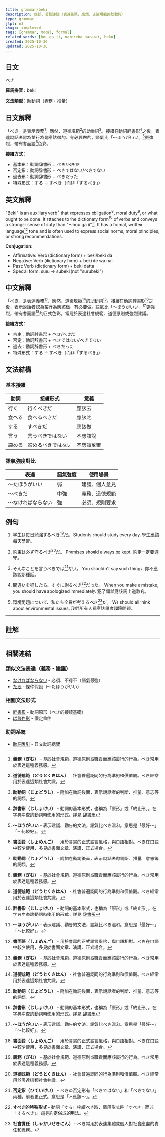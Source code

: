 ```yaml
---
title: grammar/beki
description: 應該、義務建議（表達義務、應然、道德規範的助動詞）
type: grammar
jlpt: n3
stage: completed
tags: [grammar, modal, formal]
related_words: [hou_ga_ii, nakereba_naranai, beku]
created: 2025-10-30
updated: 2025-10-30
---
```


## 日文
べき

**羅馬拼音**：beki

**文法類型**：助動詞（義務・推量）

## 日文解釋

「べき」是表示義務[^obligation]、應然、道德規範[^moral-norm]的助動詞[^auxiliary-verb]。接續在動詞辞書形[^dictionary-form]之後，表達說話者認為某行為是應該做的、有必要做的。語氣比「〜ほうがいい」[^hou-ga-ii]更強烈，帶有書面語[^written-language]色彩。

**接續方式**：
- 基本形：動詞辞書形 + べき/べきだ
- 否定形：動詞辞書形 + べきではない/べきでない
- 過去形：動詞辞書形 + べきだった
- 特殊形式：する → すべき（而非「するべき」）

## 英文解釋

"Beki" is an auxiliary verb[^auxiliary-verb] that expresses obligation[^obligation], moral duty[^moral-norm], or what ought to be done. It attaches to the dictionary form[^dictionary-form] of verbs and conveys a stronger sense of duty than "〜hou ga ii"[^hou-ga-ii]. It has a formal, written language[^written-language] tone and is often used to express social norms, moral principles, or strong recommendations.

**Conjugation**:
- Affirmative: Verb (dictionary form) + beki/beki da
- Negative: Verb (dictionary form) + beki de wa nai
- Past: Verb (dictionary form) + beki datta
- Special form: suru → subeki (not "surubeki")

## 中文解釋

「べき」是表達義務[^obligation]、應然、道德規範[^moral-norm]的助動詞[^auxiliary-verb]。接續在動詞辞書形[^dictionary-form]之後，表示說話者認為某行為應該做、有必要做。語氣比「〜ほうがいい」[^hou-ga-ii]更強烈，帶有書面語[^written-language]的正式色彩，常用於表達社會規範、道德原則或強烈建議。

**接續方式**：
- 肯定：動詞辞書形 + べき/べきだ
- 否定：動詞辞書形 + べきではない/べきでない
- 過去：動詞辞書形 + べきだった
- 特殊形式：する → すべき（而非「するべき」）

## 文法結構

### 基本接續

| 動詞 | 接續形式 | 意義 |
|------|---------|------|
| 行く | 行くべきだ | 應該去 |
| 食べる | 食べるべきだ | 應該吃 |
| する | すべきだ | 應該做 |
| 言う | 言うべきではない | 不應該說 |
| 諦める | 諦めるべきではない | 不應該放棄 |

### 語氣強度對比

| 表達 | 語氣強度 | 使用場景 |
|------|---------|---------|
| 〜たほうがいい | 弱 | 建議、個人意見 |
| 〜べきだ | 中強 | 義務、道德規範 |
| 〜なければならない | 強 | 必須、規則要求 |

## 例句

1. 学生は毎日勉強するべき[^obligation]だ。
   Students should study every day.
   學生應該每天學習。

2. 約束は必ず守るべき[^moral-norm]だ。
   Promises should always be kept.
   約定一定要遵守。

3. そんなことを言うべきでは[^negative-form]ない。
   You shouldn't say such things.
   你不應該說那種話。

4. 間違いを犯したら、すぐに謝るべき[^suru-special]だった。
   When you make a mistake, you should have apologized immediately.
   犯了錯誤應該馬上道歉的。

5. 環境問題について、私たち全員が考えるべき[^social-responsibility]だ。
   We should all think about environmental issues.
   我們所有人都應該思考環境問題。

---

## 註解

[^obligation]: **義務（ぎむ）** - 基於社會規範、道德原則或職責而應該履行的行為。べき常用於表達這種義務感。

[^moral-norm]: **道德規範（どうとくきはん）** - 社會普遍認同的行為準則和價值觀。べき經常用於表達這類社會共識。

[^auxiliary-verb]: **助動詞（じょどうし）** - 附加在動詞後面，表示說話者的判斷、推量、意志等的詞類。

[^dictionary-form]: **辞書形（じしょけい）** - 動詞的基本形式，也稱為「原形」或「終止形」。在字典中查詢動詞時使用的形式。詳見 [辞書形](041_jishokei.md)

[^hou-ga-ii]: **〜ほうがいい** - 表示建議、勸告的文法，語氣比べき溫和。意思是「最好〜」「〜比較好」。

[^written-language]: **書面語（しょめんご）** - 用於書寫的正式語言風格，與口語相對。べき在口語中較少使用，多見於書面文章、演講、正式場合。

[^negative-form]: **否定形（ひていけい）** - べきの否定形有「べきではない」和「べきでない」兩種，前者更正式。意思是「不應該〜」。

[^suru-special]: **すべき的特殊形式** - 動詞「する」接續べき時，慣用形式是「すべき」而非「するべき」。這是約定俗成的用法。

[^social-responsibility]: **社會責任（しゃかいせきにん）** - べき常用於表達集體或個人對社會應盡的責任和義務。

---

## 相關連結

### 類似文法表達（義務・建議）
- [なければならない](027_nakereba_naranai.md) - 必須、不得不（語氣最強）
- [たら](030_tara.md) - 條件假設（〜たほうがいい）

### 相關文法形式
- [辞書形](041_jishokei.md) - 動詞原形（べき的接續基礎）
- [ば條件形](047_ba-jouken.md) - 假定條件

### 助詞系統
- [助詞索引](../particle/index.md) - 日文助詞總覽
